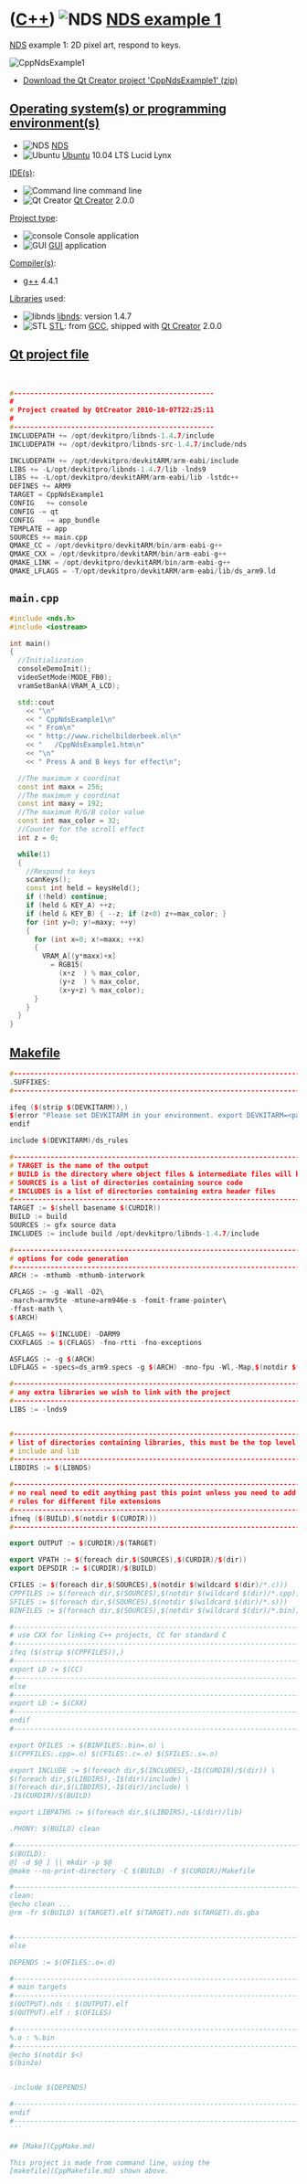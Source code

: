 # ([C++](Cpp.md)) ![NDS](PicNds.png) [NDS example 1](CppNdsExample1.md)

[NDS](CppNds.md) example 1: 2D pixel art, respond to keys.

![CppNdsExample1](CppNdsExample1.png)

 * [Download the Qt Creator project 'CppNdsExample1' (zip)](CppNdsExample1.zip)

## [Operating system(s) or programming environment(s)](CppOs.md)
 * ![NDS](PicNds.png) [NDS](CppNds.md)
 * ![Ubuntu](PicUbuntu.png) [Ubuntu](CppUbuntu.md) 10.04 LTS Lucid Lynx

[IDE(s)](CppIde.md):

 * ![Command line](PicCl.png) command line
 * ![Qt Creator](PicQtCreator.png) [Qt Creator](CppQtCreator.md) 2.0.0

[Project type](CppQtProjectType.md):

 * ![console](PicConsole.png) Console application
 * ![GUI](PicGui.png) [GUI](CppGui.md) application

[Compiler(s)](CppCompiler.md):

 * [g++](CppGpp.md) 4.4.1

[Libraries](CppLibrary.md) used:

 * ![libnds](PicLibnds.png) [libnds](CppLibnds.md): version 1.4.7
 * ![STL](PicStl.png) [STL](CppStl.md): from [GCC](CppGcc.md), shipped with [Qt Creator](CppQt.md) 2.0.0


## [Qt project file](CppQtProjectFile.md)

 
```c++
#-------------------------------------------------
#
# Project created by QtCreator 2010-10-07T22:25:11
#
#-------------------------------------------------
INCLUDEPATH += /opt/devkitpro/libnds-1.4.7/include
INCLUDEPATH += /opt/devkitpro/libnds-src-1.4.7/include/nds

INCLUDEPATH += /opt/devkitpro/devkitARM/arm-eabi/include
LIBS += -L/opt/devkitpro/libnds-1.4.7/lib -lnds9
LIBS += -L/opt/devkitpro/devkitARM/arm-eabi/lib -lstdc++
DEFINES += ARM9
TARGET = CppNdsExample1
CONFIG   += console
CONFIG -= qt
CONFIG   -= app_bundle
TEMPLATE = app
SOURCES += main.cpp
QMAKE_CC = /opt/devkitpro/devkitARM/bin/arm-eabi-g++
QMAKE_CXX = /opt/devkitpro/devkitARM/bin/arm-eabi-g++
QMAKE_LINK = /opt/devkitpro/devkitARM/bin/arm-eabi-g++
QMAKE_LFLAGS = -T/opt/devkitpro/devkitARM/arm-eabi/lib/ds_arm9.ld
```

## `main.cpp`


```c++
#include <nds.h>
#include <iostream>

int main()
{
  //Initialization
  consoleDemoInit();
  videoSetMode(MODE_FB0);
  vramSetBankA(VRAM_A_LCD);

  std::cout
    << "\n"
    << " CppNdsExample1\n"
    << " From\n"
    << " http://www.richelbilderbeek.nl\n"
    << "   /CppNdsExample1.htm\n"
    << "\n"
    << " Press A and B keys for effect\n";

  //The maximum x coordinat
  const int maxx = 256;
  //The maximum y coordinat
  const int maxy = 192;
  //The maximum R/G/B color value
  const int max_color = 32;
  //Counter for the scroll effect
  int z = 0;

  while(1)
  {
    //Respond to keys
    scanKeys();
    const int held = keysHeld();
    if (!held) continue;
    if (held & KEY_A) ++z;
    if (held & KEY_B) { --z; if (z<0) z+=max_color; }
    for (int y=0; y!=maxy; ++y)
    {
      for (int x=0; x!=maxx; ++x)
      {
        VRAM_A[(y*maxx)+x]
          = RGB15(
            (x+z  ) % max_color,
            (y+z  ) % max_color,
            (x+y+z) % max_color);
      }
    }
  }
}
```

## [Makefile](CppMakefile.md)

```c++
#---------------------------------------------------------------------------------
.SUFFIXES:
#---------------------------------------------------------------------------------

ifeq ($(strip $(DEVKITARM)),)
$(error "Please set DEVKITARM in your environment. export DEVKITARM=<path to>devkitARM")
endif

include $(DEVKITARM)/ds_rules

#---------------------------------------------------------------------------------
# TARGET is the name of the output
# BUILD is the directory where object files & intermediate files will be placed
# SOURCES is a list of directories containing source code
# INCLUDES is a list of directories containing extra header files
#---------------------------------------------------------------------------------
TARGET := $(shell basename $(CURDIR))
BUILD := build
SOURCES := gfx source data  
INCLUDES := include build /opt/devkitpro/libnds-1.4.7/include

#---------------------------------------------------------------------------------
# options for code generation
#---------------------------------------------------------------------------------
ARCH := -mthumb -mthumb-interwork

CFLAGS := -g -Wall -O2\
-march=armv5te -mtune=arm946e-s -fomit-frame-pointer\
-ffast-math \
$(ARCH)

CFLAGS += $(INCLUDE) -DARM9
CXXFLAGS := $(CFLAGS) -fno-rtti -fno-exceptions

ASFLAGS := -g $(ARCH)
LDFLAGS = -specs=ds_arm9.specs -g $(ARCH) -mno-fpu -Wl,-Map,$(notdir $*.map)

#---------------------------------------------------------------------------------
# any extra libraries we wish to link with the project
#---------------------------------------------------------------------------------
LIBS := -lnds9


#---------------------------------------------------------------------------------
# list of directories containing libraries, this must be the top level containing
# include and lib
#---------------------------------------------------------------------------------
LIBDIRS := $(LIBNDS)

#---------------------------------------------------------------------------------
# no real need to edit anything past this point unless you need to add additional
# rules for different file extensions
#---------------------------------------------------------------------------------
ifneq ($(BUILD),$(notdir $(CURDIR)))
#---------------------------------------------------------------------------------

export OUTPUT := $(CURDIR)/$(TARGET)

export VPATH := $(foreach dir,$(SOURCES),$(CURDIR)/$(dir))
export DEPSDIR := $(CURDIR)/$(BUILD)

CFILES := $(foreach dir,$(SOURCES),$(notdir $(wildcard $(dir)/*.c)))
CPPFILES := $(foreach dir,$(SOURCES),$(notdir $(wildcard $(dir)/*.cpp)))
SFILES := $(foreach dir,$(SOURCES),$(notdir $(wildcard $(dir)/*.s)))
BINFILES := $(foreach dir,$(SOURCES),$(notdir $(wildcard $(dir)/*.bin)))

#---------------------------------------------------------------------------------
# use CXX for linking C++ projects, CC for standard C
#---------------------------------------------------------------------------------
ifeq ($(strip $(CPPFILES)),)
#---------------------------------------------------------------------------------
export LD := $(CC)
#---------------------------------------------------------------------------------
else
#---------------------------------------------------------------------------------
export LD := $(CXX)
#---------------------------------------------------------------------------------
endif
#---------------------------------------------------------------------------------

export OFILES := $(BINFILES:.bin=.o) \
$(CPPFILES:.cpp=.o) $(CFILES:.c=.o) $(SFILES:.s=.o)

export INCLUDE := $(foreach dir,$(INCLUDES),-I$(CURDIR)/$(dir)) \
$(foreach dir,$(LIBDIRS),-I$(dir)/include) \
$(foreach dir,$(LIBDIRS),-I$(dir)/include) \
-I$(CURDIR)/$(BUILD)

export LIBPATHS := $(foreach dir,$(LIBDIRS),-L$(dir)/lib)

.PHONY: $(BUILD) clean

#---------------------------------------------------------------------------------
$(BUILD):
@[ -d $@ ] || mkdir -p $@
@make --no-print-directory -C $(BUILD) -f $(CURDIR)/Makefile

#---------------------------------------------------------------------------------
clean:
@echo clean ...
@rm -fr $(BUILD) $(TARGET).elf $(TARGET).nds $(TARGET).ds.gba


#---------------------------------------------------------------------------------
else

DEPENDS := $(OFILES:.o=.d)

#---------------------------------------------------------------------------------
# main targets
#---------------------------------------------------------------------------------
$(OUTPUT).nds : $(OUTPUT).elf
$(OUTPUT).elf : $(OFILES)

#---------------------------------------------------------------------------------
%.o : %.bin
#---------------------------------------------------------------------------------
@echo $(notdir $<)
$(bin2o)


-include $(DEPENDS)

#---------------------------------------------------------------------------------------
endif
#---------------------------------------------------------------------------------------
``` 

## [Make](CppMake.md)

This project is made from command line, using the
[makefile](CppMakefile.md) shown above.

